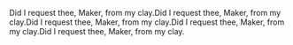 Did I request thee, Maker, from my clay.Did I request thee, Maker, from my clay.Did I request thee, Maker, from my clay.Did I request thee, Maker, from my clay.Did I request thee, Maker, from my clay.
